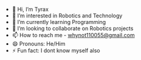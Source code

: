 - 👋 Hi, I’m Tyrax
- 👀 I’m interested in Robotics and Technology
- 🌱 I’m currently learning Programming 
- 💞️ I’m looking to collaborate on Robotics projects
- 📫 How to reach me - whynot110055@gmail.com    
- 😄 Pronouns: He/Him
- ⚡ Fun fact: I dont know myself also 

